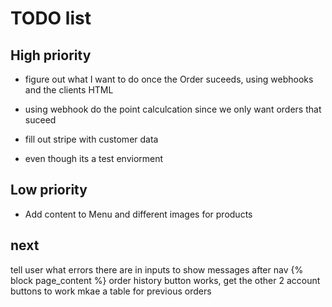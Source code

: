 # TODO list

## High priority

- figure out what I want to do once the Order suceeds, using webhooks and the clients HTML
- using webhook do the point calculcation since we only want orders that suceed

- fill out stripe with customer data
- even though its a test enviorment

## Low priority

- Add content to Menu and different images for products

## next

tell user what errors there are in inputs
to show messages after nav {% block page_content %}
order history button works, get the other 2 account buttons to work
mkae a table for previous orders
